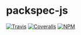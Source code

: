 # packspec-js

[![Travis](https://travis-ci.org/packspec/packspec-js.svg?branch=master)](https://travis-ci.org/packspec/packspec-js)
[![Coveralls](https://coveralls.io/repos/github/packspec/packspec-js/badge.svg?branch=master)](https://coveralls.io/github/packspec/packspec-js?branch=master)
[![NPM](https://img.shields.io/npm/v/packspec.svg)](https://www.npmjs.com/package/packspec)
